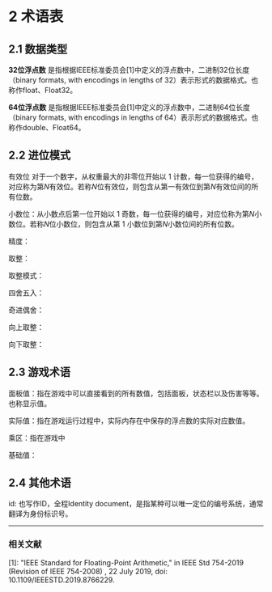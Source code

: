 # 2 术语表
## 2.1 数据类型
**32位浮点数** 是指根据IEEE标准委员会[1]中定义的浮点数中，二进制32位长度（binary formats, with encodings in lengths of 32）表示形式的数据格式。也称作float、Float32。

**64位浮点数** 是指根据IEEE标准委员会[1]中定义的浮点数中，二进制64位长度（binary formats, with encodings in lengths of 64）表示形式的数据格式。也称作double、Float64。

## 2.2 进位模式
有效位 对于一个数字，从权重最大的非零位开始以 $1$ 计数，每一位获得的编号，对应称为第$N$有效位。若称$N$位有效位，则包含从第一有效位到第$N$有效位间的所有位数。

小数位：从小数点后第一位开始以 $1$ 奇数，每一位获得的编号，对应位称为第$N$小数位。若称$N$位小数位，则包含从第 $1$ 小数位到第$N$小数位间的所有位数。

精度：

取整：

取整模式：

四舍五入：

奇进偶舍：

向上取整：

向下取整：

## 2.3 游戏术语

面板值：指在游戏中可以直接看到的所有数值，包括面板，状态栏以及伤害等等。也称显示值。

实际值：指在游戏运行过程中，实际内存在中保存的浮点数的实际对应数值。

乘区：指在游戏中

基础值：


## 2.4 其他术语

id: 也写作ID，全程Identity document，是指某种可以唯一定位的编号系统，通常翻译为身份标识号。

---
### 相关文献


[1]: "IEEE Standard for Floating-Point Arithmetic," in IEEE Std 754-2019 (Revision of IEEE 754-2008) , 22 July 2019, doi: 10.1109/IEEESTD.2019.8766229.

